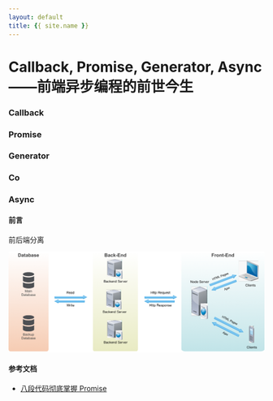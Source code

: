 ```yaml
---
layout: default
title: {{ site.name }}
---
```


# Callback, Promise, Generator, Async——前端异步编程的前世今生
### Callback
### Promise
### Generator
### Co
### Async

#### 前言

前后端分离

![前后端分离结构图](../../img/技术分享/koa1.png)


#### 参考文档
+ [八段代码彻底掌握 Promise](https://juejin.im/post/597724c26fb9a06bb75260e8?utm_source=gold_browser_extension)

